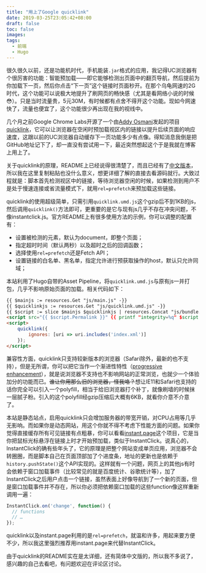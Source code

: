 ```yaml
---
title: "用上了Google quicklink"
date: 2019-03-25T23:05:42+08:00
draft: false
toc: false
images:
tags:
  - 前端
  - Hugo
---
```


很久很久以前，还是功能机时代，手机能装`.jar`格式的应用，我记得UC浏览器有个很厉害的功能：智能预加载——即它能够检测出页面中的翻页导航，然后提前为你加载下一页，然后你点击“下一页”这个链接时页面秒开。在那个乌龟网速的2G时代，这个功能可以说极大地提升了刷网页的畅快感（尤其是看网络小说的时候😳）。只是当时流量贵，5元30M，有时候都有点舍不得开这个功能。现如今网速快了，流量也便宜了，这个功能很少再出现在我的视线中。

几个月之前Google Chrome Labs开源了一个由[Addy Osmani](https://github.com/addyosmani)发起的项目[quicklink](https://github.com/GoogleChromeLabs/quicklink)，它可以让浏览器在空闲时预加载视区内的链接以提升后续页面的响应速度，这跟以前的UC浏览器自动缓存下一页功能多少有点像。得知消息我倒是把GitHub地址记下了，却一直没有尝试用一下，最近突然想起这个于是我就在博客上用上了。

关于quicklink的原理，README上已经说得很清楚了，而且已经有了[中文版本](<https://github.com/GoogleChromeLabs/quicklink/blob/master/translations/zh-cn/README.md>)，所以我在这里复制粘贴也没什么意义，想更详细了解的直接去看源码就行。大致过程就是：脚本首先检测视区中的链接，等待浏览器空闲的时候，如果检测到用户不是处于慢速连接或省流量模式下，就用`rel=prefetch`来预加载这些链接。

quicklink的使用超级简单，只需引用`quicklink.umd.js`这个gzip后不到1KB的js，然后调用`quicklink()`方法即可，更重要的是它与现有js几乎不存在冲突问题，不像instantclick.js。官方README上有很多使用方法的示例，你可以调整的配置有：

* 设置被检测的元素，默认为document，即整个页面；
* 指定超时时间（默认两秒）以及超时之后的回调函数；
* 选择使用`rel=prefetch`还是Fetch API；
* 设置链接的白名单、黑名单，指定允许进行预获取操作的host，默认只允许同域；

本站利用了Hugo自带的Asset Pipeline，将`quicklink.umd.js`与原有js一并打包，几乎不影响原始页面的加载。相关代码如下：

```html
{{ $mainjs := resources.Get "js/main.js" -}}
{{ $quicklinkjs := resources.Get "js/quicklink.umd.js" -}}
{{ $script := slice $mainjs $quicklinkjs | resources.Concat "js/bundle.js" | minify | fingerprint -}}
<script src="{{ $script.Permalink }}" {{ printf "integrity=%q" $script.Data.Integrity | safeHTMLAttr }}></script>
<script>
    quicklink({
        ignores: [uri => uri.includes('index.xml')]
    });
</script>
```

兼容性方面，quicklink只支持较新版本的浏览器（Safari除外，最新的也不支持），但是无所谓，你可以把它当作一个渐进性特性（[progressive enhancement](https://www.smashingmagazine.com/2009/04/progressive-enhancement-what-it-is-and-how-to-use-it/)），就是说浏览器不支持也不影响网站的正常浏览，也就少一个体验加分的功能而已。~~谁让你用那么旧的浏览器，怪我咯？~~想让IE11和Safari也支持的话你完全可以引入一个polyfill，相当于给旧浏览器打个补丁，就像刷墙的时候抹一层腻子粉。引入的这个polyfill经gzip压缩后大概有6KB，就看你介意不介意了。

本站是静态站点，启用quicklink只会增加服务器的带宽开销，对CPU占用等几乎无影响。而如果你是动态网站，用这个你就不得不考虑下性能方面的问题。如果你觉得直接缓存所有可见链接有点粗暴，你可以看看[instant.page](https://instant.page/)这个项目，它是当你把鼠标光标悬浮在链接上时才开始预加载，类似于InstantClick。说真心的，InstantClick的确有些年头了，它的原理是把整个网站变成单页应用，浏览器不会转圈圈，而是脚本自己在页面顶部加了个进度条，地址的更新也是依赖于`history.pushState()`这个API实现的。这样就有一个问题，网页上的其他js有时会依赖于窗口加载事件（比较常见的就是百度统计、谷歌统计等），加了InstantClick之后用户点击一个链接，虽然表面上好像导航到了一个新的页面，但是窗口加载事件并不存在，所以你必须把依赖窗口加载的这些function像这样重新调用一遍：

```javascript
InstantClick.on('change', function() {
  // functions
  // …
});
```

quicklink以及instant.page利用的是`rel=prefetch`，就温和许多，用起来要方便不少，所以我这里强烈推荐用instant.page来代替InstantClick。

由于quicklink的README实在是太详细，还有简体中文版的，所以我不多说了，感兴趣的自己去看吧，有问题欢迎在评论区讨论。